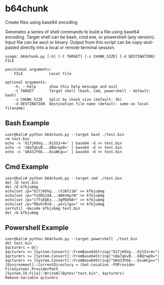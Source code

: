 # b64chunk
Create files using base64 encoding

Generates a series of shell commands to build a file using base64 encoding. Target shell can be bash, cmd.exe, or powershell (any version). Input file can be ascii or binary. Output from this script can be copy-and-pasted directly into a local or remote terminal session.

```
usage: b64chunk.py [-h] [-t TARGET] [-s CHUNK_SIZE] [-d DESTINATION] FILE

positional arguments:
    FILE            Local file

optional arguments:
    -h, --help      show this help message and exit
    -t TARGET       Target shell (bash, cmd, powershell - default: bash)
    -s CHUNK_SIZE   Split by chunk size (default: 5k)
    -d DESTINATION  Destination file name (default: same as local filename)
```
## Bash Example
```
user@kali# python b64chunk.py --target bash ./test.bin
rm test.bin
echo -n 'O17jKOVg...0jSS1+4=' | base64 -d >> test.bin
echo -n 'nQa7gkvB...kBQrwp0=' | base64 -d >> test.bin
echo -n 'GK43JF6b...6suWCg==' | base64 -d >> test.bin
```
## Cmd Example
```
user@kali# python b64chunk.py --target cmd ./test.bin
del /Q test.bin
del /Q kfkjubmg
echo|set /p="O17jKOVg...r5J8fz1H" >> kfkjubmg
echo|set /p="YzDOG1XA...4WXvKprN" >> kfkjubmg
echo|set /p="c7TsEQEx...3gPDO9A+" >> kfkjubmg
echo|set /p="RDoV+R+O...yerLlgo=" >> kfkjubmg
certutil -decode kfkjubmg test.bin
del /Q kfkjubmg
```
## Powershell Example
```
user@kali# python b64chunk.py --target powershell ./test.bin
del test.bin
$qcturmrs = @()
$qcturmrs += [System.Convert]::FromBase64String("O17jKOVg...0jSS1+4=")
$qcturmrs += [System.Convert]::FromBase64String("nQa7gkvB...kBQrwp0=")
$qcturmrs += [System.Convert]::FromBase64String("GK43JF6b...6suWCg==")
[Environment]::CurrentDirectory = (Get-Location -PSProvider FileSystem).ProviderPath
[System.IO.File]::WriteAllBytes("test.bin", $qcturmrs)
Remove-Variable qcturmrs
```

